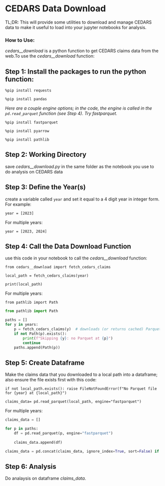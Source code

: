 # CEDARS Data Download

TL;DR: This will provide some utilities to download and manage CEDARS data to make it useful to load into your jupyter notebooks for analysis. 

### How to Use:

*cedars__download* is a python function to get CEDARS claims data from the web.To use the *cedars__download* function:

## Step 1: Install the packages to run the python function:

`%pip install requests`

`%pip install pandas`

*Here are a couple engine options; in the code, the engine is called in the `pd.read_parquet` function (see Step 4). Try fastparquet.*

`%pip install fastparquet`

`%pip install pyarrow` 

`%pip install pathlib`

## Step 2: Working Directory
save *cedars__download.py* in the same folder as the notebook you use to do analysis on CEDARS data

## Step 3: Define the Year(s)
create a variable called `year` and set it equal to a 4 digit year in integer form. For example:

`year = [2023]`

For multiple years: 

`year = [2023, 2024]`

## Step 4: Call the Data Download Function
use this code in your notebook to call the *cedars__download* function:

`from cedars__download import fetch_cedars_claims`

`local_path = fetch_cedars_claims(year)`

`print(local_path)`

For multiple years:

`from pathlib import Path`

```python
from pathlib import Path

paths = []
for y in years:
    p = fetch_cedars_claims(y)  # downloads (or returns cached) Parquet for that year
    if not Path(p).exists():
        print(f"Skipping {y}: no Parquet at {p}")
        continue
    paths.append(Path(p))
```



## Step 5: Create Dataframe
Make the claims data that you downloaded to a local path into a dataframe; also ensure the file exists first with this code:

`if not local_path.exists(): raise FileNotFoundError(f"No Parquet file for {year} at {local_path}")`

    
`claims_data= pd.read_parquet(local_path, engine="fastparquet")`

For multiple years:
```python
claims_data = []

for p in paths:
    df = pd.read_parquet(p, engine="fastparquet")
   
    claims_data.append(df)

claims_data = pd.concat(claims_data, ignore_index=True, sort=False) if claims_data else pd.DataFrame()
```

## Step 6: Analysis 
Do analaysis on dataframe *claims_data*. 

